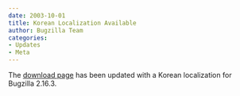 ```yaml
---
date: 2003-10-01
title: Korean Localization Available
author: Bugzilla Team
categories:
- Updates
- Meta
---
```


The [download page](/download/#localizations) has been updated with a Korean localization for Bugzilla 2.16.3.

